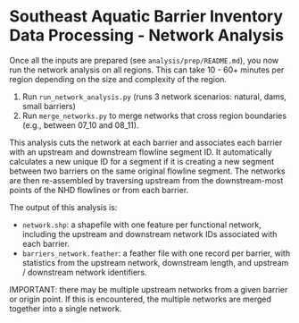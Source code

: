 # Southeast Aquatic Barrier Inventory Data Processing - Network Analysis

Once all the inputs are prepared (see `analysis/prep/README.md`), you now run the network analysis on all regions.
This can take 10 - 60+ minutes per region depending on the size and complexity of the region.

1. Run `run_network_analysis.py` (runs 3 network scenarios: natural, dams, small barriers)
2. Run `merge_networks.py` to merge networks that cross region boundaries (e.g., between 07_10 and 08_11).

This analysis cuts the network at each barrier and associates each barrier with an upstream and downstream flowline segment ID. It automatically calculates a new unique ID for a segment if it is creating a new segment between two barriers on the same original flowline segment. The networks are then re-assembled by traversing upstream from the downstream-most points of the NHD flowlines or from each barrier.

The output of this analysis is:

-   `network.shp`: a shapefile with one feature per functional network, including the upstream and downstream network IDs associated with each barrier.
-   `barriers_network.feather`: a feather file with one record per barrier, with statistics from the upstream network, downstream length, and upstream / downstream network identifiers.

IMPORTANT: there may be multiple upstream networks from a given barrier or origin point. If this is encountered, the multiple networks
are merged together into a single network.
